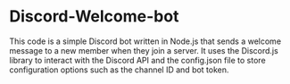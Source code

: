 # Discord-Welcome-bot
This code is a simple Discord bot written in Node.js that sends a welcome message to a new member when they join a server. It uses the Discord.js library to interact with the Discord API and the config.json file to store configuration options such as the channel ID and bot token.
